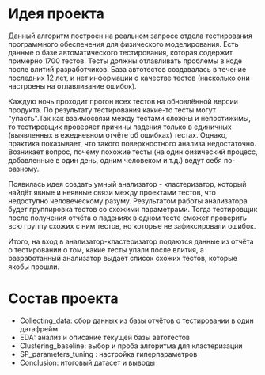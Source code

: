 # Идея проекта

Данный алгоритм построен на реальном запросе отдела тестирования программного обеспечения для физического моделирования. Есть данные о базе автоматического тестирования, которая содержит примерно 1700 тестов. Тесты должны отлавливать проблемы в коде после влитий разработчиков. База автотестов создавалась в течение последних 12 лет, и нет информации о качестве тестов (насколько они настроены на отлавливание ошибок).

Каждую ночь проходит прогон всех тестов на обновлённой версии продукта. По результату тестирования какие-то тесты могут "упасть".Так как взаимосвязи между тестами сложны и непостижимы, то тестировщик проверяет причины падения только в единичных (выявленных в ежедневном отчёте об ошибках) тестах. Однако, практика показывает, что такого поверхностного анализа недостаточно. Возникает вопрос, почему похожие тесты (на один физический процесс, добавленные в один день, одним человеком и т.д.) ведут себя по-разному.

Появилась идея создать умный анализатор - кластеризатор, который найдёт явные и неявные связи между проектами тестов, что недоступно человеческому разуму. Результатом работы анализатора будет группировка тестов со схожими параметрами. Тогда тестировщик после получения отчёта о падениях в одном тесте сможет проверить всю группу схожих с ним тестов, но которые не зафиксировали ошибок.

Итого, на вход в анализатор-кластеризатор подаются данные из отчёта о тестировании о том, какие тесты упали после влития, а разработанный анализатор выдаёт список схожих тестов, которые якобы прошли.

# Состав проекта

- Collecting_data: сбор данных из базы отчётов о тестировании в один датафрейм
- EDA: анализ и описание текущей базы автотестов
- Clustering_baseline: выбор и проба алгоритма для кластеризации
- SP_parameters_tuning : настройка гиперпараметров
- Conclusion: итоговый датасет и выводы